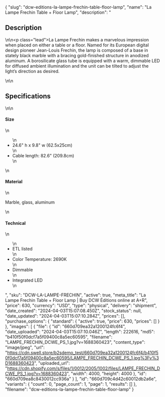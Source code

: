 {
  "slug": "dcw-editions-la-lampe-frechin-table-floor-lamp",
  "name": "La Lampe Frechin Table + Floor Lamp",
  "description": "<h2>Description</h2>\n<!-- split -->\n<p class=\"lead\">La Lampe Frechin makes a marvelous impression when placed on either a table or a floor. Named for its European digital design pioneer Jean-Louis Frechin, the lamp is composed of a base in stately black marble with a bracing gold-finished structure in anodized aluminum. A borosilicate glass tube is equipped with a warm, dimmable LED for diffused ambient illumination and the unit can be tilted to adjust the light’s direction as desired. </p>\n<!-- split -->\n<h2>Specifications</h2>\n<!-- split -->\n<h4>Size</h4>\n<ul>\n<li>24.6\" h x 9.8\" w (62.5x25cm)</li>\n<li>Cable length: 82.6\" (209.8cm)</li>\n</ul>\n<h4>Material</h4>\n<p>Marble, glass, aluminum</p>\n<h4>Technical</h4>\n<ul>\n<li>ETL listed</li>\n<li>Color Temperature: 2690K</li>\n<li>Dimmable</li>\n<li>Integrated LED</li>\n</ul>",
  "sku": "DCW-LA-LAMPE-FRECHIN",
  "active": true,
  "meta_title": "La Lampe Frechin Table + Floor Lamp | Buy DCW Éditions online at A+R",
  "price": 630,
  "currency": "USD",
  "type": "physical",
  "delivery": "shipment",
  "date_created": "2024-04-03T15:07:08.450Z",
  "stock_status": null,
  "date_updated": "2024-04-03T15:07:10.284Z",
  "prices": [],
  "purchase_options": {
    "standard": {
      "active": true,
      "price": 630,
      "prices": []
    }
  },
  "images": [
    {
      "file": {
        "id": "660d709ea32a1200124fc6f4",
        "date_uploaded": "2024-04-03T15:07:10.046Z",
        "length": 222616,
        "md5": "b410f50f0dcf7a5f09400c8a5ec60595",
        "filename": "LAMPE_FRECHIN_DCWE_PS_1.jpg?v=1688360423",
        "content_type": "image/jpeg",
        "url": "https://cdn.swell.store/b2sdemo_test/660d709ea32a1200124fc6f4/b410f50f0dcf7a5f09400c8a5ec60595/LAMPE_FRECHIN_DCWE_PS_1.jpg%3Fv%3D1688360423",
        "uploaded_url": "https://cdn.shopify.com/s/files/1/0012/2005/1002/files/LAMPE_FRECHIN_DCWE_PS_1.jpg?v=1688360423",
        "width": 4000,
        "height": 4000
      },
      "id": "660d709ea8c8430012cc936a"
    }
  ],
  "id": "660d709c4d42c60012db2a6e",
  "variants": {
    "count": 0,
    "page_count": 1,
    "page": 1,
    "results": []
  },
  "filename": "dcw-editions-la-lampe-frechin-table-floor-lamp"
}